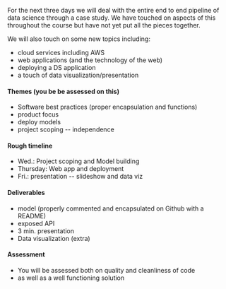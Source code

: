 For the next three days we will deal with the entire end to end pipeline of data science through a case study.  We have touched on aspects of this throughout the course but have not yet put all the pieces together.

We will also touch on some new topics including:
* cloud services including AWS
* web applications (and the technology of the web)
* deploying a DS application
* a touch of data visualization/presentation

#### Themes (you be be assessed on this)

* Software best practices (proper encapsulation and functions)
* product focus
* deploy models
* project scoping -- independence

#### Rough timeline 

* Wed.: Project scoping and Model building
* Thursday: Web app and deployment
* Fri.: presentation -- slideshow and data viz

#### Deliverables

* model (properly commented and encapsulated on Github with a README)
* exposed API
* 3 min. presentation
* Data visualization (extra)

#### Assessment

* You will be assessed both on quality and cleanliness of code
* as well as a well functioning solution